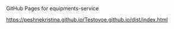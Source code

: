 GitHub Pages for equipments-service

https://peshnekristina.github.io/Testovoe.github.io/dist/index.html
